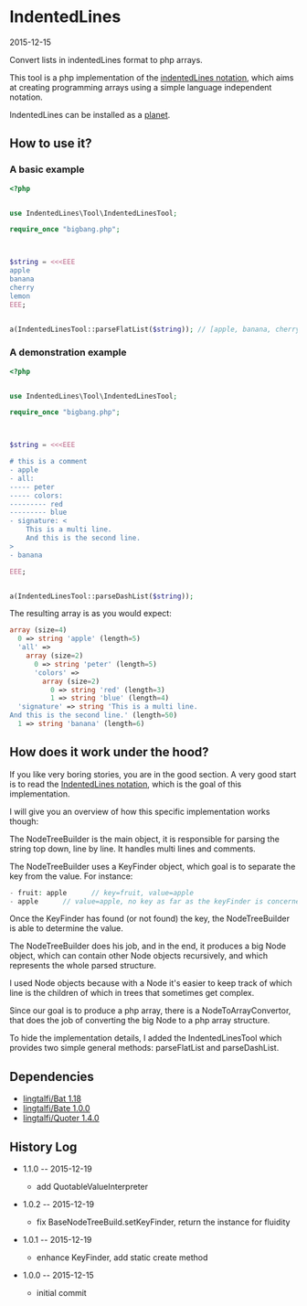 IndentedLines
=================
2015-12-15



Convert lists in indentedLines format to php arrays.



This tool is a php implementation of the [indentedLines notation](https://github.com/lingtalfi/Dreamer/blob/master/IndentedLines/notation.indentedLines.eng.md),
which aims at creating programming arrays using a simple language independent notation.


IndentedLines can be installed as a [planet](https://github.com/lingtalfi/Observer/blob/master/article/article.planetReference.eng.md).



How to use it?
--------------------

### A basic example


```php
<?php


use IndentedLines\Tool\IndentedLinesTool;

require_once "bigbang.php";



$string = <<<EEE
apple
banana
cherry
lemon
EEE;


a(IndentedLinesTool::parseFlatList($string)); // [apple, banana, cherry, lemon]


```



### A demonstration example


```php
<?php


use IndentedLines\Tool\IndentedLinesTool;

require_once "bigbang.php";



$string = <<<EEE

# this is a comment
- apple
- all:
----- peter
----- colors:
--------- red
--------- blue
- signature: <
    This is a multi line.
    And this is the second line.
>
- banana

EEE;


a(IndentedLinesTool::parseDashList($string));


```


The resulting array is as you would expect:

```php
array (size=4)
  0 => string 'apple' (length=5)
  'all' => 
    array (size=2)
      0 => string 'peter' (length=5)
      'colors' => 
        array (size=2)
          0 => string 'red' (length=3)
          1 => string 'blue' (length=4)
  'signature' => string 'This is a multi line.
And this is the second line.' (length=50)
  1 => string 'banana' (length=6)

```




How does it work under the hood?
----------------------


If you like very boring stories, you are in the good section.
A very good start is to read the [IndentedLines notation](https://github.com/lingtalfi/Dreamer/blob/master/IndentedLines/notation.indentedLines.eng.md),
which is the goal of this implementation.



I will give you an overview of how this specific implementation works though:


The NodeTreeBuilder is the main object, it is responsible for parsing the string top down, line by line.
It handles multi lines and comments.

The NodeTreeBuilder uses a KeyFinder object, which goal is to separate the key from the value.
For instance:

```php
- fruit: apple      // key=fruit, value=apple 
- apple      // value=apple, no key as far as the keyFinder is concerned 
```

Once the KeyFinder has found (or not found) the key, the NodeTreeBuilder is able to determine the value.

The NodeTreeBuilder does his job, and in the end, it produces a big Node object, which can contain other Node objects recursively,
and which represents the whole parsed structure.

I used Node objects because with a Node it's easier to keep track of which line is the children of which in trees that sometimes get complex.

Since our goal is to produce a php array, there is a NodeToArrayConvertor, that does the job of converting the big Node to a php array structure.

To hide the implementation details, I added the IndentedLinesTool which provides two simple general methods: parseFlatList and parseDashList.





Dependencies
------------------

- [lingtalfi/Bat 1.18](https://github.com/lingtalfi/Bat)
- [lingtalfi/Bate 1.0.0](https://github.com/lingtalfi/Bate)
- [lingtalfi/Quoter 1.4.0](https://github.com/lingtalfi/Quoter)





History Log
------------------
    
- 1.1.0 -- 2015-12-19

    - add QuotableValueInterpreter
    
- 1.0.2 -- 2015-12-19

    - fix BaseNodeTreeBuild.setKeyFinder, return the instance for fluidity
    
- 1.0.1 -- 2015-12-19

    - enhance KeyFinder, add static create method
    
    
- 1.0.0 -- 2015-12-15

    - initial commit
    
    



